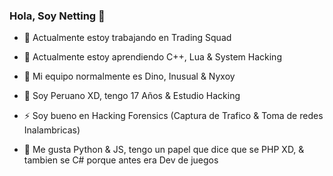 ### Hola, Soy Netting 👋

- 🔭 Actualmente estoy trabajando en Trading Squad 

- 🌱 Actualmente estoy aprendiendo C++, Lua & System Hacking

- 👯 Mi equipo normalmente es Dino, Inusual & Nyxoy

- 💬 Soy Peruano XD, tengo 17 Años & Estudio Hacking

- ⚡ Soy bueno en Hacking Forensics (Captura de Trafico & Toma de redes Inalambricas)

- 💫 Me gusta Python & JS, tengo un papel que dice que se PHP XD, & tambien se C# porque antes era Dev de juegos

